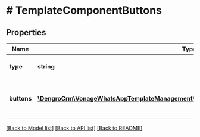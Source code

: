 # # TemplateComponentButtons

## Properties

Name | Type | Description | Notes
------------ | ------------- | ------------- | -------------
**type** | **string** | The type of template component. | [optional]
**buttons** | [**\DengroCrm\VonageWhatsAppTemplateManagement\Model\TemplateComponentButtonsButtonsInner[]**](TemplateComponentButtonsButtonsInner.md) | An array of objects representing button components. | [optional]

[[Back to Model list]](../../README.md#models) [[Back to API list]](../../README.md#endpoints) [[Back to README]](../../README.md)
